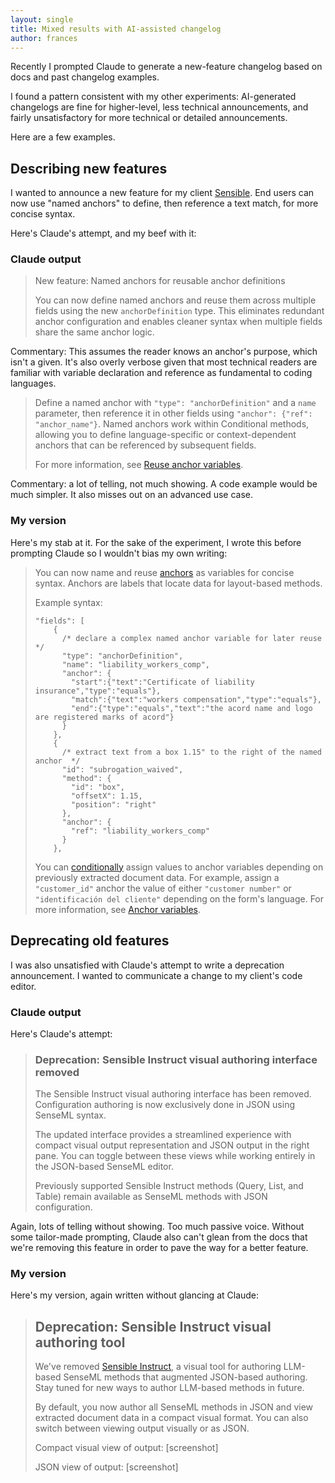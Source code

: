 ```yaml
---
layout: single
title: Mixed results with AI-assisted changelog
author: frances
---
```


Recently I prompted Claude to generate a new-feature changelog based on docs and past changelog examples.

I found a pattern consistent with my other experiments: AI-generated changelogs are fine for higher-level, less technical announcements, and fairly unsatisfactory for more technical or detailed announcements.

Here are a few examples.

## Describing new features

I wanted to announce a new feature for my client [Sensible](https://sensible.so/). End users can now use "named anchors" to define, then reference a text match, for more concise syntax.

Here's Claude's attempt, and my beef with it:

### Claude output

> New feature: Named anchors for reusable anchor definitions
>
> You can now define named anchors and reuse them across multiple fields using the new `anchorDefinition` type. This eliminates redundant anchor configuration and enables cleaner syntax when multiple fields share the same anchor logic.

Commentary: This assumes the reader knows an anchor's purpose, which isn't a given. It's also overly verbose given that most technical readers are familiar with variable declaration and reference as fundamental to coding languages.


> Define a named anchor with `"type": "anchorDefinition"` and a `name` parameter, then reference it in other fields using `"anchor": {"ref": "anchor_name"}`. Named anchors work within Conditional methods, allowing you to define language-specific or context-dependent anchors that can be referenced by subsequent fields.
>
> For more information, see [Reuse anchor variables](https://docs.sensible.so/docs/anchor#reuse-anchor-variables).

Commentary: a lot of telling, not much showing. A code example would be much simpler. It also misses out on an advanced use case.

### My version

Here's my stab at it. For the sake of the experiment, I wrote this before prompting Claude so I wouldn't bias my own writing:



> You can now name and reuse [anchors](doc:anchor) as variables for concise syntax. Anchors are labels that locate data for layout-based methods.
>
> Example syntax:
>
> ```
> "fields": [
>     {
>       /* declare a complex named anchor variable for later reuse */
>       "type": "anchorDefinition",
>       "name": "liability_workers_comp",
>       "anchor": {
>         "start":{"text":"Certificate of liability insurance","type":"equals"},
>         "match":{"text":"workers compensation","type":"equals"},
>         "end":{"type":"equals","text":"the acord name and logo are registered marks of acord"}
>       }
>     },
>     {
>       /* extract text from a box 1.15" to the right of the named anchor  */
>       "id": "subrogation_waived",
>       "method": {
>         "id": "box",
>         "offsetX": 1.15,
>         "position": "right"
>       },
>       "anchor": {
>         "ref": "liability_workers_comp"
>       }
>     },
> ```
>
> You can [conditionally](doc:conditional) assign values to anchor variables depending on previously extracted document data. For example, assign a `"customer_id"` anchor the value of either `"customer number"` or `"identificación del cliente"` depending on the form's language. For more information, see [Anchor variables](doc:anchor-nuances).

## Deprecating old features

I was also unsatisfied with Claude's attempt to write a deprecation announcement. I wanted to communicate a change to my client's code editor.


### Claude output

Here's Claude's attempt:


> ### Deprecation: Sensible Instruct visual authoring interface removed
>
> The Sensible Instruct visual authoring interface has been removed. Configuration authoring is now exclusively done in JSON using SenseML syntax.
>
> The updated interface provides a streamlined experience with compact visual output representation and JSON output in the right pane. You can toggle between these views while working entirely in the JSON-based SenseML editor.
>
> Previously supported Sensible Instruct methods (Query, List, and Table) remain available as SenseML methods with JSON configuration.

Again, lots of telling without showing. Too much passive voice. Without some tailor-made prompting, Claude also can't glean from the docs that we're removing this feature in order to pave the way for a better feature.

### My version

Here's my version, again written without glancing at Claude:



> ## Deprecation: Sensible Instruct visual authoring tool
>
> We've removed [Sensible Instruct](doc:https://docs.sensible.so/changelog/april-2023#visual-authoring-with-gpt-4-sensible-instruct), a visual tool for authoring LLM-based SenseML methods that augmented JSON-based authoring. Stay tuned for new ways to author LLM-based methods in future.
>
> By default, you now author all SenseML methods in JSON and view extracted document data in a compact visual format. You can also switch between viewing output visually or as JSON.
>
> Compact visual view of output:
> \[screenshot]
>
> JSON view of output:
> \[screenshot]
